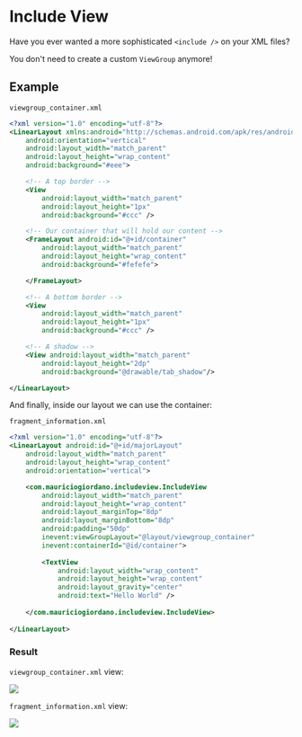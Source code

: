 # Include View

Have you ever wanted a more sophisticated `<include />` on your XML files?

You don't need to create a custom `ViewGroup` anymore!

## Example
`viewgroup_container.xml`
```xml
<?xml version="1.0" encoding="utf-8"?>
<LinearLayout xmlns:android="http://schemas.android.com/apk/res/android"
    android:orientation="vertical"
    android:layout_width="match_parent"
    android:layout_height="wrap_content"
    android:background="#eee">

    <!-- A top border -->
    <View
        android:layout_width="match_parent"
        android:layout_height="1px"
        android:background="#ccc" />

    <!-- Our container that will hold our content -->
    <FrameLayout android:id="@+id/container"
        android:layout_width="match_parent"
        android:layout_height="wrap_content"
        android:background="#fefefe">

    </FrameLayout>

    <!-- A bottom border -->
    <View
        android:layout_width="match_parent"
        android:layout_height="1px"
        android:background="#ccc" />

    <!-- A shadow -->
    <View android:layout_width="match_parent"
        android:layout_height="2dp"
        android:background="@drawable/tab_shadow"/>

</LinearLayout>
```

And finally, inside our layout we can use the container:

`fragment_information.xml`
```xml
<?xml version="1.0" encoding="utf-8"?>
<LinearLayout android:id="@+id/majorLayout"
    android:layout_width="match_parent"
    android:layout_height="wrap_content"
    android:orientation="vertical">

    <com.mauriciogiordano.includeview.IncludeView
        android:layout_width="match_parent"
        android:layout_height="wrap_content"
        android:layout_marginTop="8dp"
        android:layout_marginBottom="8dp"
        android:padding="50dp"
        inevent:viewGroupLayout="@layout/viewgroup_container"
        inevent:containerId="@id/container">
    
        <TextView
            android:layout_width="wrap_content"
            android:layout_height="wrap_content"
            android:layout_gravity="center"
            android:text="Hello World" />
    
    </com.mauriciogiordano.includeview.IncludeView>
    
</LinearLayout>
```

### Result

`viewgroup_container.xml` view:

![](https://dl.dropboxusercontent.com/u/82414064/includelayout1.png)

`fragment_information.xml` view:

![](https://dl.dropboxusercontent.com/u/82414064/includelayout2.png)

